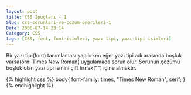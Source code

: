 ```yaml
---
layout: post
title: CSS İpuçları - 1
Slug: css-sorunlari-ve-cozum-onerileri-1
Date: 2006-07-14 23:14
Category: CSS
tags: [CSS, font, font-isimleri, yazı tipi, yazı-tipi isimleri]
---
```


Bir yazı tipi(font) tanımlaması yapılırken eğer yazı tipi adı arasında
boşluk varsa(örn: Times New Roman) uygulamada sorun olur. Sorunun çözümü
boşluk olan yazı tipi ismini çift tırnak("") içine almaktır.

{% highlight css %}
body{
  font-family: times, "Times New Roman", serif;
}
{% endhighlight %}

